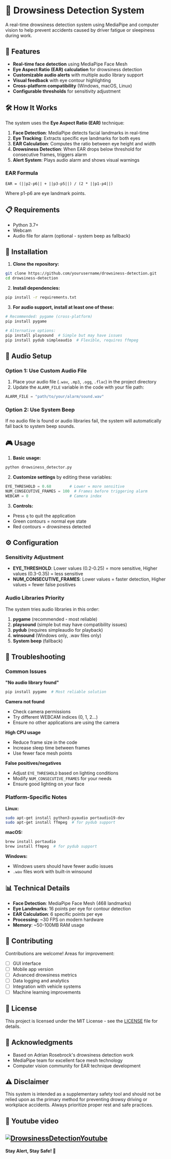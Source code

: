 # 🚨 Drowsiness Detection System

A real-time drowsiness detection system using MediaPipe and computer vision to help prevent accidents caused by driver fatigue or sleepiness during work.

## 🎯 Features

- **Real-time face detection** using MediaPipe Face Mesh
- **Eye Aspect Ratio (EAR) calculation** for drowsiness detection
- **Customizable audio alerts** with multiple audio library support
- **Visual feedback** with eye contour highlighting
- **Cross-platform compatibility** (Windows, macOS, Linux)
- **Configurable thresholds** for sensitivity adjustment

## 🛠️ How It Works

The system uses the **Eye Aspect Ratio (EAR)** technique:

1. **Face Detection**: MediaPipe detects facial landmarks in real-time
2. **Eye Tracking**: Extracts specific eye landmarks for both eyes
3. **EAR Calculation**: Computes the ratio between eye height and width
4. **Drowsiness Detection**: When EAR drops below threshold for consecutive frames, triggers alarm
5. **Alert System**: Plays audio alarm and shows visual warnings

### EAR Formula
```
EAR = (||p2-p6|| + ||p3-p5||) / (2 * ||p1-p4||)
```

Where p1-p6 are eye landmark points.

## 📋 Requirements

- Python 3.7+
- Webcam
- Audio file for alarm (optional - system beep as fallback)

## 🚀 Installation

1. **Clone the repository:**
```bash
git clone https://github.com/yourusername/drowsiness-detection.git
cd drowsiness-detection
```

2. **Install dependencies:**
```bash
pip install -r requirements.txt
```

3. **For audio support, install at least one of these:**
```bash
# Recommended: pygame (cross-platform)
pip install pygame

# Alternative options:
pip install playsound  # Simple but may have issues
pip install pydub simpleaudio  # Flexible, requires ffmpeg
```

## 🎵 Audio Setup

### Option 1: Use Custom Audio File
1. Place your audio file (`.wav`, `.mp3`, `.ogg`, `.flac`) in the project directory
2. Update the `ALARM_FILE` variable in the code with your file path:
```python
ALARM_FILE = "path/to/your/alarm/sound.wav"
```

### Option 2: Use System Beep
If no audio file is found or audio libraries fail, the system will automatically fall back to system beep sounds.

## 🎮 Usage

1. **Basic usage:**
```bash
python drowsiness_detector.py
```

2. **Customize settings** by editing these variables:
```python
EYE_THRESHOLD = 0.68        # Lower = more sensitive
NUM_CONSECUTIVE_FRAMES = 100  # Frames before triggering alarm
WEBCAM = 0                  # Camera index
```

3. **Controls:**
- Press `q` to quit the application
- Green contours = normal eye state
- Red contours = drowsiness detected

## ⚙️ Configuration

### Sensitivity Adjustment
- **EYE_THRESHOLD**: Lower values (0.2-0.25) = more sensitive, Higher values (0.3-0.35) = less sensitive
- **NUM_CONSECUTIVE_FRAMES**: Lower values = faster detection, Higher values = fewer false positives

### Audio Libraries Priority
The system tries audio libraries in this order:
1. **pygame** (recommended - most reliable)
2. **playsound** (simple but may have compatibility issues)
3. **pydub** (requires simpleaudio for playback)
4. **winsound** (Windows only, .wav files only)
5. **System beep** (fallback)

## 🔧 Troubleshooting

### Common Issues

**"No audio library found"**
```bash
pip install pygame  # Most reliable solution
```

**Camera not found**
- Check camera permissions
- Try different WEBCAM indices (0, 1, 2...)
- Ensure no other applications are using the camera

**High CPU usage**
- Reduce frame size in the code
- Increase sleep time between frames
- Use fewer face mesh points

**False positives/negatives**
- Adjust `EYE_THRESHOLD` based on lighting conditions
- Modify `NUM_CONSECUTIVE_FRAMES` for your needs
- Ensure good lighting on your face

### Platform-Specific Notes

**Linux:**
```bash
sudo apt-get install python3-pyaudio portaudio19-dev
sudo apt-get install ffmpeg  # for pydub support
```

**macOS:**
```bash
brew install portaudio
brew install ffmpeg  # for pydub support
```

**Windows:**
- Windows users should have fewer audio issues
- `.wav` files work with built-in winsound

## 📊 Technical Details

- **Face Detection**: MediaPipe Face Mesh (468 landmarks)
- **Eye Landmarks**: 16 points per eye for contour detection
- **EAR Calculation**: 6 specific points per eye
- **Processing**: ~30 FPS on modern hardware
- **Memory**: ~50-100MB RAM usage

## 🤝 Contributing

Contributions are welcome! Areas for improvement:

- [ ] GUI interface
- [ ] Mobile app version
- [ ] Advanced drowsiness metrics
- [ ] Data logging and analytics
- [ ] Integration with vehicle systems
- [ ] Machine learning improvements

## 📄 License

This project is licensed under the MIT License - see the [LICENSE](LICENSE) file for details.

## 🙏 Acknowledgments

- Based on Adrian Rosebrock's drowsiness detection work
- MediaPipe team for excellent face mesh technology
- Computer vision community for EAR technique development

## ⚠️ Disclaimer

This system is intended as a supplementary safety tool and should not be relied upon as the primary method for preventing drowsy driving or workplace accidents. Always prioritize proper rest and safe practices.


## 🎥 Youtube video

[![DrowsinessDetectionYoutube](https://img.youtube.com/vi/dYdnf_ivEwY/0.jpg)](https://www.youtube.com/watch?v=dYdnf_ivEwY)
---

**Stay Alert, Stay Safe! 🚨**
